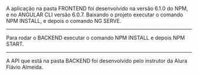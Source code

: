 A aplicação na pasta FRONTEND foi desenvolvido na versão 6.1.0 do NPM, e no ANGULAR CLI versão 6.0.7.
Baixando o projeto executar o comando NPM INSTALL, e depois o comando NG SERVE.<hr/>
Para rodar o BACKEND executar o comando NPM INSTALL e depois NPM START.<hr/>
A API que está na pasta BACKEND foi desenvolvido pelo instrutor da Alura Flávio Almeida.


